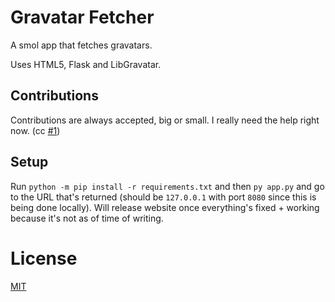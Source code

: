 # Gravatar Fetcher
A smol app that fetches gravatars. 

Uses HTML5, Flask and LibGravatar.

## Contributions
Contributions are always accepted, big or small. I really need the help right now. (cc [#1](https://github.com/ry0id/smol-gravatar-app/issues/1))

## Setup
Run `python -m pip install -r requirements.txt` and then `py app.py` and go to the URL that's returned (should be `127.0.0.1` with port `8080` since this is being done locally). Will release website once everything's fixed + working because it's not as of time of writing.

# License
[MIT](https://github.com/ry0id/smol-gravatar-app/blob/master/LICENSE)
